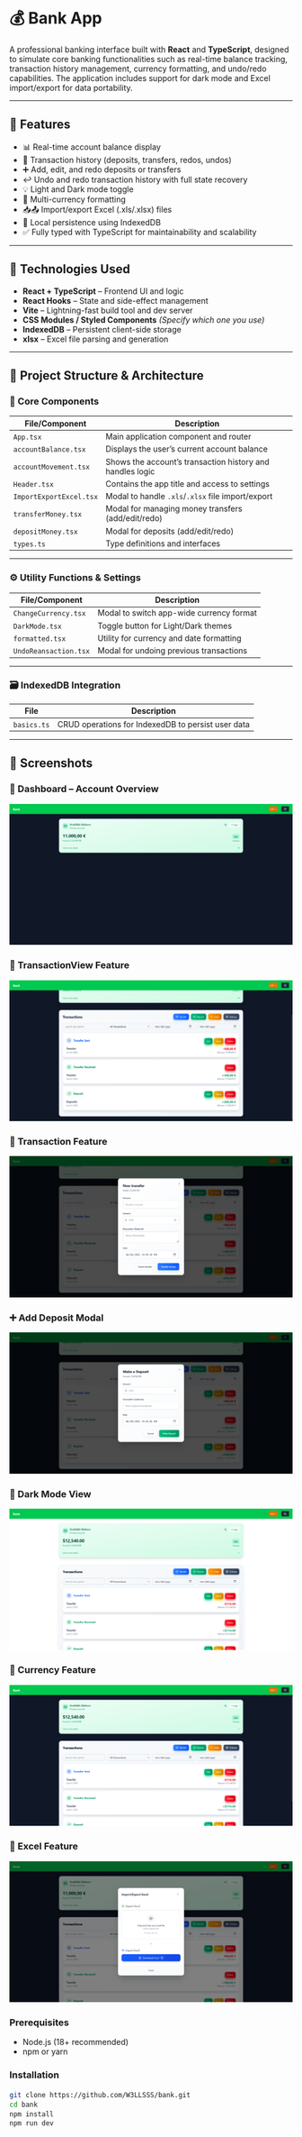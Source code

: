# 💰 Bank App

A professional banking interface built with **React** and **TypeScript**, designed to simulate core banking functionalities such as real-time balance tracking, transaction history management, currency formatting, and undo/redo capabilities. The application includes support for dark mode and Excel import/export for data portability.

---

## 🚀 Features

- 📊 Real-time account balance display
- 🧾 Transaction history (deposits, transfers, redos, undos)
- ➕ Add, edit, and redo deposits or transfers
- ↩️ Undo and redo transaction history with full state recovery
- 💡 Light and Dark mode toggle
- 💱 Multi-currency formatting
- 📥📤 Import/export Excel (.xls/.xlsx) files
- 💾 Local persistence using IndexedDB
- ✅ Fully typed with TypeScript for maintainability and scalability

---

## 🧰 Technologies Used

- **React + TypeScript** – Frontend UI and logic
- **React Hooks** – State and side-effect management
- **Vite** – Lightning-fast build tool and dev server
- **CSS Modules / Styled Components** *(Specify which one you use)*
- **IndexedDB** – Persistent client-side storage
- **xlsx** – Excel file parsing and generation

---

## 🧱 Project Structure & Architecture

### 🔧 Core Components

| File/Component             | Description |
|---------------------------|-------------|
| `App.tsx`                 | Main application component and router |
| `accountBalance.tsx`      | Displays the user’s current account balance |
| `accountMovement.tsx`     | Shows the account’s transaction history and handles logic |
| `Header.tsx`              | Contains the app title and access to settings |
| `ImportExportExcel.tsx`   | Modal to handle `.xls`/`.xlsx` file import/export |
| `transferMoney.tsx`       | Modal for managing money transfers (add/edit/redo) |
| `depositMoney.tsx`        | Modal for deposits (add/edit/redo) |
| `types.ts`                | Type definitions and interfaces |

---

### ⚙️ Utility Functions & Settings

| File/Component            | Description |
|--------------------------|-------------|
| `ChangeCurrency.tsx`     | Modal to switch app-wide currency format |
| `DarkMode.tsx`           | Toggle button for Light/Dark themes |
| `formatted.tsx`          | Utility for currency and date formatting |
| `UndoReansaction.tsx`    | Modal for undoing previous transactions |

---

### 🗃️ IndexedDB Integration

| File                     | Description |
|-------------------------|-------------|
| `basics.ts`             | CRUD operations for IndexedDB to persist user data |

---

## 📸 Screenshots

### 💼 Dashboard – Account Overview
![Dashboard](./src/screenshots/MainView.png)

### 🔁 TransactionView Feature
![View Transaction](./src/screenshots/ViewTransactions.png)

### 🔁 Transaction Feature
![Transaction](./src/screenshots/Transfer.png)

### ➕ Add Deposit Modal
![Add Deposit](./src/screenshots/Deposit.png)

### 🌙 Dark Mode View
![Dark Mode](./src/screenshots/DarkMode.png)

### 🔁 Currency Feature
![Currency](./src/screenshots/Currency.png)

### 🔁 Excel Feature
![Undo Transaction](./src/screenshots/Excel.png)



### Prerequisites

- Node.js (18+ recommended)
- npm or yarn

### Installation

```bash
git clone https://github.com/W3LLSSS/bank.git
cd bank
npm install
npm run dev
